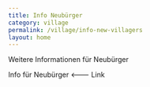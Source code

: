 ```yaml
---
title: Info Neubürger
category: village
permalink: /village/info-new-villagers
layout: home
---
```


Weitere Informationen für Neubürger

Info für Neubürger <--- Link